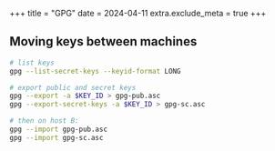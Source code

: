 +++
title = "GPG"
date = 2024-04-11
extra.exclude_meta = true
+++

## Moving keys between machines

```bash
# list keys
gpg --list-secret-keys --keyid-format LONG

# export public and secret keys
gpg --export -a $KEY_ID > gpg-pub.asc
gpg --export-secret-keys -a $KEY_ID > gpg-sc.asc

# then on host B:
gpg --import gpg-pub.asc
gpg --import gpg-sc.asc
```
